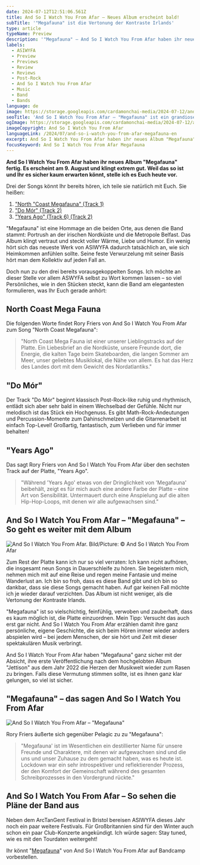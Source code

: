 ```yaml
---
date: 2024-07-12T12:51:06.561Z
title: And So I Watch You From Afar – Neues Album erscheint bald!
subTitle: '"Megafauna" ist die Vertonung der Kontraste Irlands'
type: article
typeName: Preview
description: '"Megafauna" – And So I Watch You From Afar haben ihr neues Album fertig und es ist grandios! Holt Euch hier alle Infos zu Platte und hört direkt rein!'
labels:
  - ASIWYFA
  - Preview
  - Previews
  - Review
  - Reviews
  - Post-Rock
  - And So I Watch You From Afar
  - Music
  - Band
  - Bands
language: de
image: https://storage.googleapis.com/cardamonchai-media/2024-07-12/and-so-i-watch-you-from-afar-megafauna-soundsvegan-com-1-jpg-imagine-d8d8d8_878787_1024_768/640.webp
seoTitle: 'And So I Watch You From Afar – "Megafauna" ist ein grandioses Album!'
ogImage: https://storage.googleapis.com/cardamonchai-media/2024-07-12/and-so-i-watch-you-from-afar-megafauna-soundsvegan-com-og-jpg-imagine-282828_7a7a7a_1200_628/640.webp
imageCopyright: And So I Watch You From Afar
languageLink: /2024/07/and-so-i-watch-you-from-afar-megafauna-en
excerpt: And So I Watch You From Afar haben ihr neues Album "Megafauna" fertig. Es erscheint am 9. August und klingt extrem gut. Weil das so ist und Ihr es sicher kaum erwarten könnt, stelle ich es Euch heute vor. Die ersten drei Songs könnt Ihr auch direkt hier hören!
focusKeyword: And So I Watch You From Afar Megafauna
---
```


**And So I Watch You From Afar haben ihr neues Album "Megafauna" fertig. Es erscheint am 9. August und klingt extrem gut. Weil das so ist und Ihr es sicher kaum erwarten könnt, stelle ich es Euch heute vor.**

Drei der Songs könnt Ihr bereits hören, ich teile sie natürlich mit Euch. Sie heißen:

1. ["North "Coast Megafauna" (Track 1)](#north-coast-megafauna)
2. ["Do Mór" (Track 2)](#do-mor)
3. ["Years Ago" (Track 6) (Track 2)](#years-ago)

"Megafauna" ist eine Hommage an die beiden Orte, aus denen die Band stammt: Portrush an der irischen Nordküste und die Metropole Belfast. Das Album klingt vertraut und steckt voller Wärme, Liebe und Humor. Ein wenig hört sich das neueste Werk von ASIWYFA dadurch tatsächlich an, wie sich Heimkommen anfühlen sollte. Seine feste Verwurzelung mit seiner Basis hört man dem Kollektiv auf jeden Fall an.

Doch nun zu den drei bereits vorausgekoppelten Songs. Ich möchte an dieser Stelle vor allem ASWYFA selbst zu Wort kommen lassen – so viel Persönliches, wie in den Stücken steckt, kann die Band am elegantesten formulieren, was Ihr Euch gerade anhört:

<div id="north-coast-megafauna"></div>

## North Coast Mega Fauna

Die folgenden Worte findet Rory Friers von And So I Watch You From Afar zum Song "North Coast Megafauna":

> "North Coast Mega Fauna ist einer unserer Lieblingstracks auf der Platte. Ein Liebesbrief an die Nordküste, unsere Freunde dort, die Energie, die kalten Tage beim Skateboarden, die langen Sommer am Meer, unser geliebtes Musiklokal, die Nähe von allem. Es hat das Herz des Landes dort mit dem Gewicht des Nordatlantiks."

<YouTube id="9R3glhZ_NDE" />

<div id="do-mor"></div>

## "Do Mór"

Der Track "Do Mór" beginnt klassisch Post-Rock-like ruhig und rhythmisch, entlädt sich aber sehr bald in einem Wechselbad der Gefühle. Nicht nur melodisch ist das Stück ein Hochgenuss. Es gibt Math-Rock-Andeutungen und Percussion-Momente zum Dahinschmelzen und die Gitarrenarbeit ist einfach Top-Level! Großartig, fantastisch, zum Verlieben und für immer behalten!

<YouTube id="zyl24yWe2fk" />

<div id="years-ago"></div>

## "Years Ago"

Das sagt Rory Friers von And So I Watch You From Afar über den sechsten Track auf der Platte, "Years Ago".

> "Während 'Years Ago' etwas von der Dringlichkeit von 'Megafauna' beibehält, zeigt es für mich auch eine andere Farbe der Platte – eine Art von Sensibilität. Untermauert durch eine Anspielung auf die alten Hip-Hop-Loops, mit denen wir alle aufgewachsen sind."

<YouTube id="9R3glhZ_NDE" />

## And So I Watch You From Afar – "Megafauna" – So geht es weiter mit dem Album

![And So I Watch You From Afar. Bild/Picture: © And So I Watch You From Afar](https://storage.googleapis.com/cardamonchai-media/2024-07-12/and-so-i-watch-you-from-afar-megafauna-soundsvegan-com-2-jpg-imagine-f8f8f8_d7d7d7_1024_768/640.webp 'And So I Watch You From Afar. Bild/Picture: © And So I Watch You From Afar')

Zum Rest der Platte kann ich nur so viel verraten: Ich kann nicht aufhören, die insgesamt neun Songs in Dauerschleife zu hören. Sie begeistern mich, nehmen mich mit auf eine Reise und regen meine Fantasie und meine Wanderlust an. Ich bin so froh, dass es diese Band gibt und ich bin so dankbar, dass sie diese Songs gemacht haben. Auf gar keinen Fall möchte ich je wieder darauf verzichten. Das Album ist nicht weniger, als die Vertonung der Kontraste Irlands.

"Megafauna" ist so vielschichtig, feinfühlig, verwoben und zauberhaft, dass es kaum möglich ist, die Platte einzuordnen. Mein Tipp: Versucht das auch erst gar nicht. And So I Watch You From Afar erzählen damit ihre ganz persönliche, eigene Geschichte, die sich beim Hören immer wieder anders abspielen wird – bei jedem Menschen, der sie hört und Zeit mit dieser spektakulären Musik verbringt.

And So I Watch Your From Afar haben "Megafauna" ganz sicher mit der Absicht, ihre erste Veröffentlichung nach dem hochgelobten Album "Jettison" aus dem Jahr 2022 die Herzen der Musikwelt wieder zum Rasen zu bringen. Falls diese Vermutung stimmen sollte, ist es ihnen ganz klar gelungen, so viel ist sicher.

## "Megafauna" – das sagen And So I Watch You From Afar

![And So I Watch You From Afar – "Megafauna"](https://storage.googleapis.com/cardamonchai-media/2024-07-12/and-so-i-watch-you-from-afar-megafauna-soundsvegan-com-3-jpg-imagine-282828_585752_440_440/640.webp 'And So I Watch You From Afar – "Megafauna"')

Rory Friers äußerte sich gegenüber Pelagic zu zu "Megafauna":

> "Megafauna' ist im Wesentlichen ein destillierter Name für unsere Freunde und Charaktere, mit denen wir aufgewachsen sind und die uns und unser Zuhause zu dem gemacht haben, was es heute ist. Lockdown war ein sehr introspektiver und reflektierender Prozess, der den Komfort der Gemeinschaft während des gesamten Schreibprozesses in den Vordergrund rückte."

## And So I Watch You From Afar – So sehen die Pläne der Band aus

Neben dem ArcTanGent Festival in Bristol bereisen ASIWYFA dieses Jahr noch ein paar weitere Festivals. Für Großbritannien sind für den Winter auch schon ein paar Club-Konzerte angekündigt. Ich würde sagen: Stay tuned, wie es mit den Tourdaten weitergeht!

Ihr könnt "[Megafauna](<](https://asiwyfa.bandcamp.com/album/megafauna)>)" von And So I Watch You From Afar auf Bandcamp vorbestellen.
